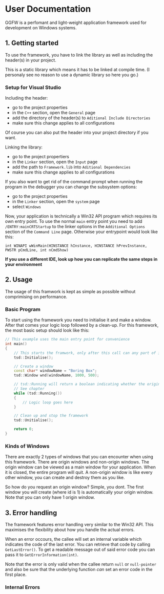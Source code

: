 # User Documentation
GGFW is a perfomant and light-weight application framework used for development on Windows systems.

## 1. Getting started
To use the framework, you have to link the library as well as including the header(s) in your project.

This is a static library which means it has to be linked at compile time. (I personaly see no reason to use a 
dynamic library so here you go.)

### Setup for Visual Studio
Including the header:
- go to the project properties
- in the `C++` section, open the `General` page
- add the directory of the header(s) to `Aditional Include Directories`
- make sure this change applies to all configurations

Of course you can also put the header into your project directory if you want.

Linking the library:
- go to the project propertiers
- in the `Linker` section, open the `Input` page
- add the path to `Framework.lib` into `Aditional Dependencies`
- make sure this change applies to all configurations

If you also want to get rid of the command prompt when running the program in the debugger you can change the
subsystem options:
- go to the project properties
- in the `Linker` section, open the `system` page
- select `Windows`

Now, your application is technically a Win32 API program which requires its own entry point. To use the normal 
`main` entry point you need to add `/ENTRY:mainCRTStartup` to the linker options in the `Additional Options`
section of the `Command Line` page. Otherwise your entrypoint would look like this:

`int WINAPI wWinMain(HINSTANCE hInstance, HINSTANCE hPrevInstance, PWSTR pCmdLine, int nCmdShow)`

**If you use a different IDE, look up how you can replicate the same steps in your environment**

## 2. Usage
The usage of this framwork is kept as simple as possible without comprimising on performance.

### Basic Program
To start using the framework you need to initialise it and make a window. After that comes your logic loop 
followed by a clean-up. For this framework, the most basic setup should look like this:

```C++
// This example uses the main entry point for convenience
int main()
{
	// This starts the framwork, only after this call can any part of it be used
	tsd::Initialise();

	// Create a window
	const char* windowName = "Boring Box";
	tsd::Window wnd(windowName, 1000, 500);

	// tsd::Running will return a boolean indicating whether the origin window is open or not
	// See chapter 
	while (tsd::Running())
	{
		// Logic loop goes here
	}

	// Clean up and stop the framework
	tsd::Unitialise();

	return 0;
}
```

### Kinds of Windows
There are exactly 2 types of windows that you can encounter when using this framework. There are origin windows 
and non-origin windows. The origin window can be viewed as a main window for your application. When it is 
closed, the entire program will quit. A non-origin window is like every other window, you can create and destroy
them as you like.

So how do you request an origin window? Simple, you dont. The first window you will create (where id is 1) is
automatically your origin window. Note that you can only have 1 origin window.

## 3. Error handling
The framework features error handling very similar to the Win32 API. This maximises the flexibility about how 
you handle the actual errors.

When an error occours, the callee will set an internal variable which indicates the code of the last error. You
can retrieve that code by calling `GetLastError()`. To get a readable message out of said error code you can
pass it to `GetErrorInformation(int)`.

Note that the error is only valid when the callee return `null` or `null-pointer` and also be sure that the
underlying function *can* set an error code in the first place.

### Internal Errors
